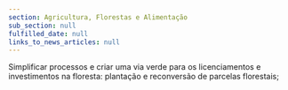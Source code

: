 ```yaml
---
section: Agricultura, Florestas e Alimentação
sub_section: null
fulfilled_date: null
links_to_news_articles: null
---
```


Simplificar processos e criar uma via verde para os licenciamentos e investimentos na floresta: plantação e reconversão de parcelas florestais;